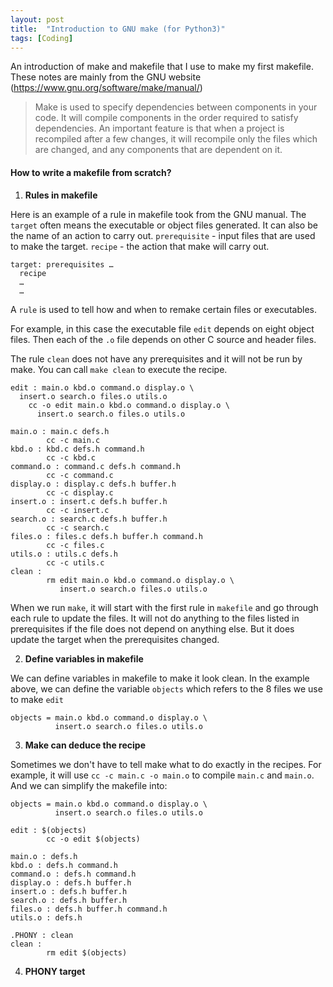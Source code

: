```yaml
---
layout: post
title:  "Introduction to GNU make (for Python3)"
tags: [Coding]
---
```


An introduction of make and makefile that I use to make my first makefile. These notes are mainly from the GNU website (https://www.gnu.org/software/make/manual/)

> Make is used to specify dependencies between components in your code. It will compile components in the order required to satisfy dependencies. An important feature is that when a project is recompiled after a few changes, it will recompile only the files which are changed, and any components that are dependent on it.

#### How to write a makefile from scratch? ####

1. **Rules in makefile**

Here is an example of a rule in makefile took from the GNU manual. The `target` often means the executable or object files generated. It can also be the name of an action to carry out. `prerequisite` - input files that are used to make the target. `recipe` - the action that make will carry out.
```
target: prerequisites …
  recipe
  …
  …
```
A `rule` is used to tell how and when to remake certain files or executables.

For example, in this case the executable file `edit` depends on eight object files. Then each of the `.o` file depends on other C source and header files.

The rule `clean` does not have any prerequisites and it will not be run by make. You can call `make clean` to execute the recipe.
```
edit : main.o kbd.o command.o display.o \
  insert.o search.o files.o utils.o
    cc -o edit main.o kbd.o command.o display.o \
      insert.o search.o files.o utils.o

main.o : main.c defs.h
        cc -c main.c
kbd.o : kbd.c defs.h command.h
        cc -c kbd.c
command.o : command.c defs.h command.h
        cc -c command.c
display.o : display.c defs.h buffer.h
        cc -c display.c
insert.o : insert.c defs.h buffer.h
        cc -c insert.c
search.o : search.c defs.h buffer.h
        cc -c search.c
files.o : files.c defs.h buffer.h command.h
        cc -c files.c
utils.o : utils.c defs.h
        cc -c utils.c
clean :
        rm edit main.o kbd.o command.o display.o \
           insert.o search.o files.o utils.o
```
When we run `make`, it will start with the first rule in `makefile` and go through each rule to update the files. It will not do anything to the files listed in prerequisites if the file does not depend on anything else. But it does update the target when the prerequisites changed.

2. **Define variables in makefile**

We can define variables in makefile to make it look clean. In the example above, we can define the variable `objects` which refers to the 8 files we use to make `edit`

```
objects = main.o kbd.o command.o display.o \
          insert.o search.o files.o utils.o
```

3. **Make can deduce the recipe**

Sometimes we don't have to tell make what to do exactly in the recipes. For example, it will use `cc -c main.c -o main.o` to compile `main.c` and `main.o`. And we can simplify the makefile into:

```
objects = main.o kbd.o command.o display.o \
          insert.o search.o files.o utils.o

edit : $(objects)
        cc -o edit $(objects)

main.o : defs.h
kbd.o : defs.h command.h
command.o : defs.h command.h
display.o : defs.h buffer.h
insert.o : defs.h buffer.h
search.o : defs.h buffer.h
files.o : defs.h buffer.h command.h
utils.o : defs.h

.PHONY : clean
clean :
        rm edit $(objects)
```

4. **PHONY target**

